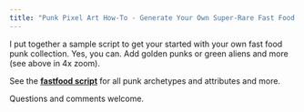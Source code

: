 ```yaml
---
title: "Punk Pixel Art How-To - Generate Your Own Super-Rare Fast Food Punks - McDonald's, Burger King, Wendy's, Baskin-Robbins, Dunkin' Donuts & More"
---
```


I put together a sample script to get your started with your own fast food punk collection. Yes, you can. Add golden punks or green aliens and more (see above in 4x zoom).

<!-- more -->

  See the [**fastfood script**](https://github.com/cryptopunksnotdead/cryptopunks/blob/master/fastfood/fastfood.rb) for all punk archetypes and attributes and more.

  Questions and comments welcome.

